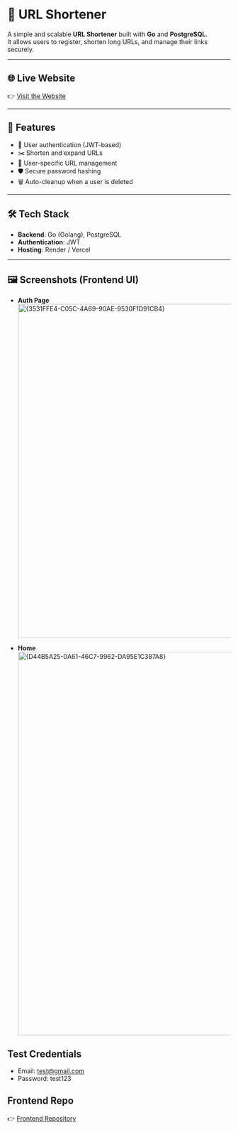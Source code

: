 # 🔗 URL Shortener

A simple and scalable **URL Shortener** built with **Go** and **PostgreSQL**.  
It allows users to register, shorten long URLs, and manage their links securely.  

---

## 🌐 Live Website
👉 [Visit the Website](https://url-shortner-fe-pi.vercel.app/)   

---

## 🚀 Features
- 🔐 User authentication (JWT-based)  
- ✂️ Shorten and expand URLs  
- 👤 User-specific URL management  
- 🛡️ Secure password hashing  
- 🗑️ Auto-cleanup when a user is deleted  

---

## 🛠 Tech Stack
- **Backend**: Go (Golang), PostgreSQL  
- **Authentication**: JWT    
- **Hosting**: Render / Vercel 

---

## 🖼️ Screenshots (Frontend UI)

- **Auth Page**  
     <img width="1726" height="752" alt="{3531FFE4-C05C-4A69-90AE-9530F1D91CB4}" src="https://github.com/user-attachments/assets/4b88f330-9c6b-450f-ac68-d004c3b05903" />

- **Home**
  <img width="1915" height="863" alt="{D44B5A25-0A61-46C7-9962-DA95E1C387A8}" src="https://github.com/user-attachments/assets/07778e51-ca86-4649-a739-a476575eff77" />


## Test Credentials
  - Email: test@gmail.com
  - Password: test123

## Frontend Repo
👉 [Frontend Repository](https://github.com/Toyashpatil/url_shortner_FE)  

